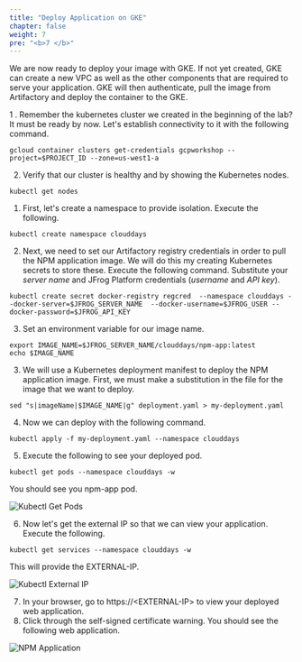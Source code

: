 ```yaml
---
title: "Deploy Application on GKE"
chapter: false
weight: 7
pre: "<b>7 </b>"
---
```


We are now ready to deploy your image with GKE. If not yet created, GKE can create a new VPC as well as the other components that are required to serve your application. GKE will then authenticate, pull the image from Artifactory and deploy the container to the GKE.

1 . Remember the kubernetes cluster we created in the beginning of the lab? It must be ready by now. Let's establish connectivity to it with the following command.

```
gcloud container clusters get-credentials gcpworkshop --project=$PROJECT_ID --zone=us-west1-a
```

2. Verify that our cluster is healthy and by showing the Kubernetes nodes.

```
kubectl get nodes
```

1. First, let's create a namespace to provide isolation. Execute the following.

``
kubectl create namespace clouddays
``

2. Next, we need to set our Artifactory registry credentials in order to pull the NPM application image. We will do this my creating Kubernetes secrets to store these. Execute the following command. Substitute your _server name_ and JFrog Platform credentials (_username_ and _API key_).

``
kubectl create secret docker-registry regcred 
    --namespace clouddays
    --docker-server=$JFROG_SERVER_NAME 
    --docker-username=$JFROG_USER
    --docker-password=$JFROG_API_KEY
``

3. Set an environment variable for our image name.

```
export IMAGE_NAME=$JFROG_SERVER_NAME/clouddays/npm-app:latest
echo $IMAGE_NAME
```

3. We will use a Kubernetes deployment manifest to deploy the NPM application image. First, we must make a substitution in the file for the image that we want to deploy.

``
sed "s|imageName|$IMAGE_NAME|g" deployment.yaml > my-deployment.yaml
``

4. Now we can deploy with the following command.

``
kubectl apply -f my-deployment.yaml --namespace clouddays
``

5. Execute the following to see your deployed pod.

``
kubectl get pods --namespace clouddays -w
``

You should see you npm-app pod.

![Kubectl Get Pods](/images/kubectl-get-pods.png)

6. Now let's get the external IP so that we can view your application. Execute the following.

``
kubectl get services --namespace clouddays -w
``

This will provide the EXTERNAL-IP.

![Kubectl External IP](/images/kubectl-external-ip.png)

7. In your browser, go to https://\<EXTERNAL-IP\> to view your deployed web application. 
8. Click through the self-signed certificate warning. You should see the following web application.

![NPM Application](/images/npm-app.png)
